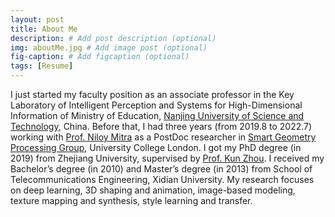 ```yaml
---
layout: post
title: About Me
description: # Add post description (optional)
img: aboutMe.jpg # Add image post (optional)
fig-caption: # Add figcaption (optional)
tags: [Resume]
---
```


I just started my faculty position as an associate professor in the Key Laboratory of Intelligent Perception and Systems for High-Dimensional Information of Ministry of Education, [Nanjing University of Science and Technology](https://english.njust.edu.cn/), China. Before that, I had three years (from 2019.8 to 2022.7) working with [Prof. Niloy Mitra](http://www0.cs.ucl.ac.uk/staff/n.mitra/index.html) as a PostDoc researcher in [Smart Geometry Processing Group](http://geometry.cs.ucl.ac.uk/people.php), University College London. I got my PhD degree (in 2019) from Zhejiang University, supervised by [Prof. Kun Zhou](http://kunzhou.net/). I received my Bachelor’s degree (in 2010) and Master’s degree (in 2013) from School of Telecommunications Engineering, Xidian University. My research focuses on deep learning, 3D shaping and animation, image-based modeling, texture mapping and synthesis, style learning and transfer. 
